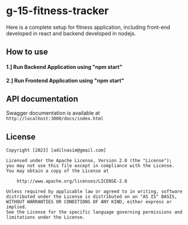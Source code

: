 # g-15-fitness-tracker

Here is a complete setup for fitness application, including front-end developed in react and backend developed in nodejs.




## How to use

#### 1.] Run Backend Application using "npm start"

#### 2.] Run Frontend Application using "npm start"

## API documentation
Swagger documentation is available at `http://localhost:3000/docs/index.html`

## License

```license
Copyright [2023] [adilnasim@gmail.com]

Licensed under the Apache License, Version 2.0 (the "License");
you may not use this file except in compliance with the License.
You may obtain a copy of the License at

    http://www.apache.org/licenses/LICENSE-2.0

Unless required by applicable law or agreed to in writing, software
distributed under the License is distributed on an "AS IS" BASIS,
WITHOUT WARRANTIES OR CONDITIONS OF ANY KIND, either express or implied.
See the License for the specific language governing permissions and
limitations under the License.
```

